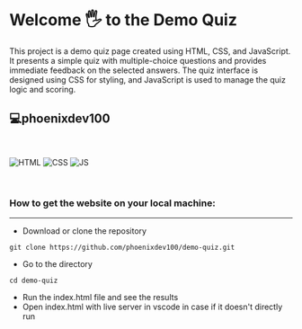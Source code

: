 # Welcome 🖐 to the Demo Quiz

This project is a demo quiz page created using HTML, CSS, and JavaScript. It presents a simple quiz with multiple-choice questions and provides immediate feedback on the selected answers. The quiz interface is designed using CSS for styling, and JavaScript is used to manage the quiz logic and scoring.

## 💻phoenixdev100

<br>

![HTML](https://img.shields.io/badge/html5%20-%23E34F26.svg?&style=for-the-badge&logo=html5&logoColor=white)
![CSS](https://img.shields.io/badge/css3%20-%231572B6.svg?&style=for-the-badge&logo=css3&logoColor=white)
![JS](https://img.shields.io/badge/javascript%20-%23323330.svg?&style=for-the-badge&logo=javascript&logoColor=%23F7DF1E)

<br>

### How to get the website on your local machine:

---

- Download or clone the repository

```
git clone https://github.com/phoenixdev100/demo-quiz.git
```

- Go to the directory

```
cd demo-quiz
```

- Run the index.html file and see the results
- Open index.html with live server in vscode in case if it doesn't directly run
  <br>
